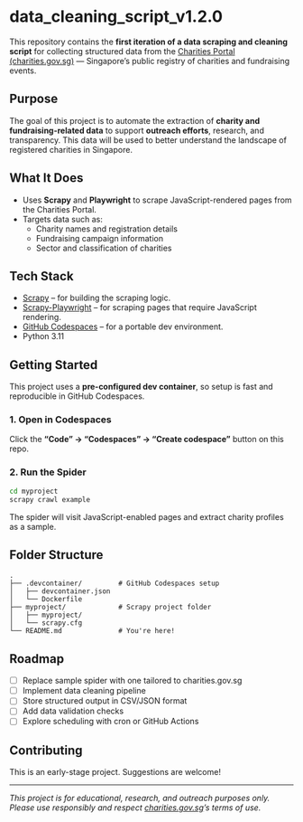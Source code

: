 # data_cleaning_script_v1.2.0

This repository contains the **first iteration of a data scraping and cleaning script** for collecting structured data from the [Charities Portal (charities.gov.sg)](https://www.charities.gov.sg) — Singapore’s public registry of charities and fundraising events.

## Purpose

The goal of this project is to automate the extraction of **charity and fundraising-related data** to support **outreach efforts**, research, and transparency. This data will be used to better understand the landscape of registered charities in Singapore.

## What It Does

- Uses **Scrapy** and **Playwright** to scrape JavaScript-rendered pages from the Charities Portal.
- Targets data such as:
  - Charity names and registration details
  - Fundraising campaign information
  - Sector and classification of charities

## Tech Stack

- [Scrapy](https://scrapy.org/) – for building the scraping logic.
- [Scrapy-Playwright](https://github.com/scrapy-plugins/scrapy-playwright) – for scraping pages that require JavaScript rendering.
- [GitHub Codespaces](https://github.com/features/codespaces) – for a portable dev environment.
- Python 3.11

## Getting Started

This project uses a **pre-configured dev container**, so setup is fast and reproducible in GitHub Codespaces.

### 1. Open in Codespaces

Click the **“Code” → “Codespaces” → “Create codespace”** button on this repo.

### 2. Run the Spider

```bash
cd myproject
scrapy crawl example
```

The spider will visit JavaScript-enabled pages and extract charity profiles as a sample.

## Folder Structure

```
.
├── .devcontainer/         # GitHub Codespaces setup
│   ├── devcontainer.json
│   └── Dockerfile
├── myproject/             # Scrapy project folder
│   ├── myproject/
│   └── scrapy.cfg
└── README.md              # You're here!
```

## Roadmap

- [ ] Replace sample spider with one tailored to charities.gov.sg
- [ ] Implement data cleaning pipeline
- [ ] Store structured output in CSV/JSON format
- [ ] Add data validation checks
- [ ] Explore scheduling with cron or GitHub Actions

## Contributing

This is an early-stage project. Suggestions are welcome!

---

*This project is for educational, research, and outreach purposes only. Please use responsibly and respect [charities.gov.sg](https://www.charities.gov.sg)’s terms of use.*
